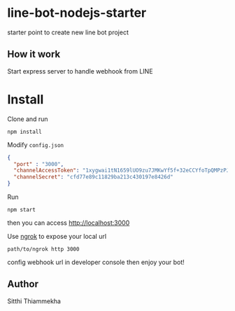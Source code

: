 # line-bot-nodejs-starter
starter point to create new line bot project

## How it work
Start express server to handle webhook from LINE

# Install
Clone and run
```
npm install
```
Modify `config.json`
```json
{
  "port" : "3000",
  "channelAccessToken": "1xygwai1tN1659lUO9zu7JMKwYf5f+32eCCYfoTpQMPzPJWoCO0JZvaqd73BJ5SHaKTFpEEev6XPos0JWHX4R/GtiD6DwgjqW60olDs0zZGF9yc9tFjZqcDwLdbBejfE8a8dqAdJW8RexRK59YgPbgdB04t89/1O/w1cDnyilFU=",
  "channelSecret": "cfd77e89c11829ba213c430197e8426d"
}
```
Run
```
npm start
```
then you can access [http://localhost:3000](http://localhost:3000)

Use [ngrok](https://ngrok.com/) to expose your local url
```
path/to/ngrok http 3000
```
config webhook url in developer console then enjoy your bot!

## Author
Sitthi Thiammekha
